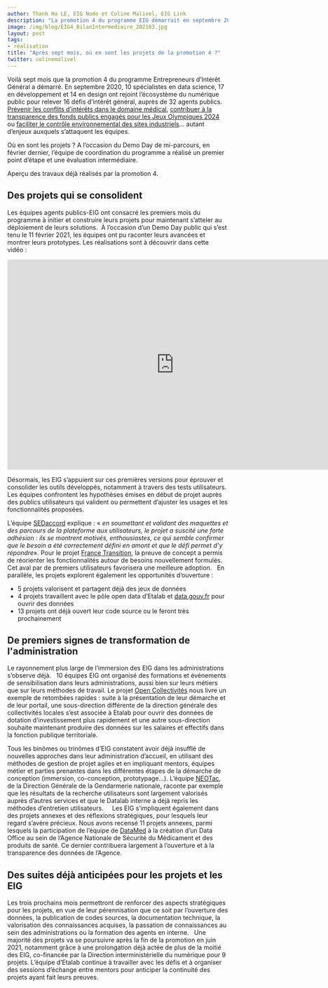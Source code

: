 ```yaml
---
author: Thanh Ha LE, EIG Node et Coline Malivel, EIG Link
description: "La promotion 4 du programme EIG démarrait en septembre 2020. Sept mois après, où en sont les 16 équipes dans leurs projets et leurs démarches d'acculturation ? Premier point d'étape dans cet article, qui continent notamment la vidéo du Demo-Day de mi-parcours pendant lequel les EIG ont pitché leurs projets en 3 minutes"
image: /img/blog/EIG4_BilanIntermediaire_202103.jpg
layout: post
tags:
- réalisation
title: "Après sept mois, où en sont les projets de la promotion 4 ?"
twitter: colinemalivel
---
```


Voilà sept mois que la promotion 4 du programme Entrepreneurs d’Intérêt Général a démarré. En septembre 2020, 10 spécialistes en data science, 17 en développement et 14 en design ont rejoint l’écosystème du numérique public pour relever 16 défis d’intérêt général, auprès de 32 agents publics. [Prévenir les conflits d’intérêts dans le domaine médical](https://entrepreneur-interet-general.etalab.gouv.fr/defis/2020/adex.html), [contribuer à la transparence des fonds publics engagés pour les Jeux Olympiques 2024](https://entrepreneur-interet-general.etalab.gouv.fr/defis/2020/datalympics.html) ou [faciliter le contrôle environnemental des sites industriels](https://entrepreneur-interet-general.etalab.gouv.fr/defis/2020/envinorma.html)... autant d’enjeux auxquels s’attaquent les équipes.

Où en sont les projets ? A l’occasion du Demo Day de mi-parcours, en février dernier, l’équipe de coordination du programme a réalisé un premier point d’étape et une évaluation intermédiaire.

Aperçu des travaux déjà réalisés par la promotion 4. 

## **Des projets qui se consolident**

Les équipes agents publics-EIG ont consacré les premiers mois du programme à initier et construire leurs projets pour maintenant s’atteler au déploiement de leurs solutions.  À l’occasion d’un Demo Day public qui s’est tenu le 11 février 2021, les équipes ont pu raconter leurs avancées et montrer leurs prototypes. Les réalisations sont à découvrir dans cette vidéo :

<iframe frameborder="0" width="760" height="480" src="https://www.dailymotion.com/video/x7zgtds" allowfullscreen allow="autoplay"></iframe>

Désormais, les EIG s’appuient sur ces premières versions pour éprouver et consolider les outils développés, notamment à travers des tests utilisateurs. Les équipes confrontent les hypothèses émises en début de projet auprès des publics utilisateurs qui valident ou permettent d’ajuster les usages et les fonctionnalités proposées.

L’équipe [SEDaccord](https://entrepreneur-interet-general.etalab.gouv.fr/defis/2020/sedaccord.html) explique : « _en soumettant et validant des maquettes et des parcours de la plateforme aux utilisateurs, le projet a suscité une forte adhésion : ils se montrent motivés, enthousiastes, ce qui semble confirmer que le besoin a été correctement défini en amont et que le défi permet d’y répondre_». Pour le projet [France Transition](https://entrepreneur-interet-general.etalab.gouv.fr/defis/2020/france-transition.html), la preuve de concept a permis de réorienter les fonctionnalités autour de besoins nouvellement formulés. Cet aval par de premiers utilisateurs favorisera une meilleure adoption.
 
En parallèle, les projets explorent également les opportunités d’ouverture :
* 5 projets valorisent et partagent déjà des jeux de données
* 4 projets travaillent avec le pôle open data d’Etalab et [data.gouv.fr](https://www.data.gouv.fr/fr/) pour ouvrir des données
* 13 projets ont déjà ouvert leur code source ou le feront très prochainement

## **De premiers signes de transformation de l'administration**

Le rayonnement plus large de l’immersion des EIG dans les administrations s’observe déjà.
 
10 équipes EIG ont organisé des formations et événements de sensibilisation dans leurs administrations, aussi bien sur leurs métiers que sur leurs méthodes de travail. Le projet [Open Collectivités](https://entrepreneur-interet-general.etalab.gouv.fr/defis/2020/open-collectivites.html) nous livre un exemple de retombées rapides : suite à la présentation de leur démarche et de leur portail, une sous-direction différente de la direction générale des collectivités locales s’est associée à Etalab pour ouvrir des données de dotation d’investissement plus rapidement et une autre sous-direction souhaite maintenant produire des données sur les salaires et effectifs dans la fonction publique territoriale.

Tous les binômes ou trinômes d’EIG constatent avoir déjà insufflé de nouvelles approches dans leur administration d’accueil, en utilisant des méthodes de gestion de projet agiles et en impliquant mentors, équipes métier et parties prenantes dans les différentes étapes de la démarche de conception (immersion, co-conception, prototypage…). L’équipe [NEOTac](https://entrepreneur-interet-general.etalab.gouv.fr/defis/2020/neotac.html), de la Direction Générale de la Gendarmerie nationale, raconte par exemple que les résultats de la recherche utilisateurs sont largement valorisés auprès d’autres services et que le Datalab interne a déjà repris les méthodes d’entretien utilisateurs.  
 
Les EIG s’impliquent également dans des projets annexes et des réflexions stratégiques, pour lesquels leur regard s’avère précieux. Nous avons recensé 11 projets annexes, parmi lesquels la participation de l’équipe de [DataMed](https://entrepreneur-interet-general.etalab.gouv.fr/defis/2020/datamed.html) à la création d’un Data Office au sein de l’Agence Nationale de Sécurité du Médicament et des produits de santé. Ce dernier contribuera largement à l’ouverture et à la transparence des données de l’Agence.

## **Des suites déjà anticipées pour les projets et les EIG**

Les trois prochains mois permettront de renforcer des aspects stratégiques pour les projets, en vue de leur pérennisation que ce soit par l’ouverture des données, la publication de codes sources, la documentation technique, la valorisation des connaissances acquises, la passation de connaissances au sein des administrations ou la formation des agents en interne.
 
Une majorité des projets va se poursuivre après la fin de la promotion en juin 2021, notamment grâce à une prolongation déjà actée de plus de la moitié des EIG, co-financée par la Direction interministérielle du numérique pour 9 projets. L’équipe d’Etalab continue à travailler avec les défis et à organiser des sessions d’échange entre mentors pour anticiper la continuité des projets ayant fait leurs preuves.
